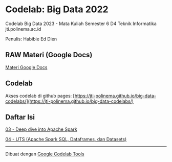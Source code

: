 # Codelab: Big Data 2022

Codelab Big Data 2023 - Mata Kuliah Semester 6 D4 Teknik Informatika jti.polinema.ac.id

Penulis: Habibie Ed Dien


## RAW Materi (Google Docs)

[Materi Google Docs](https://drive.google.com/drive/folders/18ribOKjZeSCgnj_jK7HvAliQtfEAi1v9)


## Codelab

Akses codelab di github pages: [https://jti-polinema.github.io/big-data-codelabs/](https://jti-polinema.github.io/big-data-codelabs/)

## Daftar Isi

[03 - Deep dive into Apache Spark](https://jti-polinema.github.io/big-data-codelabs/03-apache-spark/)

[04 - UTS (Apache Spark SQL, Dataframes, dan Datasets)](https://jti-polinema.github.io/big-data-codelabs/04-uts/)

<hr>

Dibuat dengan [Google Codelab Tools](https://github.com/googlecodelabs/tools)
